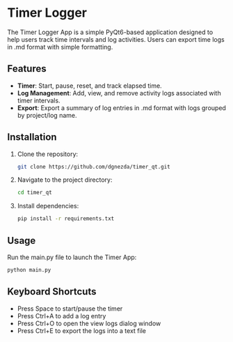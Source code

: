 # Timer Logger

The Timer Logger App is a simple PyQt6-based application designed to help users track time intervals and log activities. Users can export time logs in .md format with simple formatting.

## Features

- **Timer**: Start, pause, reset, and track elapsed time.
- **Log Management**: Add, view, and remove activity logs associated with timer intervals.
- **Export**: Export a summary of log entries in .md format with logs grouped by project/log name.

## Installation

1. Clone the repository:

    ```bash
    git clone https://github.com/dgnezda/timer_qt.git
    ```

2. Navigate to the project directory:

    ```bash
    cd timer_qt
    ```

3. Install dependencies:

    ```bash
    pip install -r requirements.txt
    ```

## Usage

Run the main.py file to launch the Timer App:

```bash
python main.py
```

## Keyboard Shortcuts

* Press Space to start/pause the timer
* Press Ctrl+A to add a log entry
* Press Ctrl+O to open the view logs dialog window
* Press Ctrl+E to export the logs into a text file
